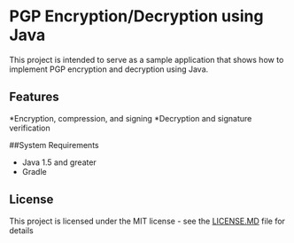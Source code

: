 # PGP Encryption/Decryption using Java

This project is intended to serve as a sample application that shows how to implement PGP encryption and decryption using Java.

## Features
*Encryption, compression, and signing
*Decryption and signature verification

##System Requirements

* Java 1.5 and greater
* Gradle

## License

This project is licensed under the MIT license - see the [LICENSE.MD](./LICENSE) file for details